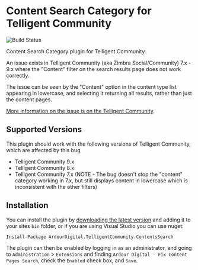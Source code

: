 # Content Search Category for Telligent Community

![Build Status](https://ardourdigital.visualstudio.com/_apis/public/build/definitions/8b5ba8e6-4059-46da-8ac1-e2bcf922c889/5/badge)

Content Search Category plugin for Telligent Community.

An issue exists in Telligent Community (aka Zimbra Social/Community) 7.x - 9.x where the "Content" filter on the search results page does not work correctly.

The issue can be seen by the "Content" option in the content type list appearing in lowercase, and selecting it returning all results, rather than just the content pages.

[More information on the issue is on the Telligent Community](https://community.telligent.com/community/f/developer-forum/1143331/search-results-facet-on-content-is-broken).

## Supported Versions
This plugin should work with the following versions of Telligent Community, which are affected by this bug
- Telligent Community 9.x
- Telligent Community 8.x
- Telligent Community 7.x (NOTE - The bug doesn't stop the "content" category working in 7.x, but still displays content in lowercase which is inconsistent with the other filters)

## Installation

You can install the plugin by [downloading the latest version](https://github.com/ArdourDigital/ArdourDigital.TelligentCommunity.FixContentPagesSearch/releases/latest) and adding it to your sites `bin` folder, or if you are using Visual Studio you can use nuget:

```
Install-Package ArdourDigital.TelligentCommunity.ContentsSearch
```

The plugin can then be enabled by logging in as an administrator, and going to `Administration` > `Extensions` and finding `Ardour Digital - Fix Content Pages Search`, check the `Enabled` check box, and `Save`.